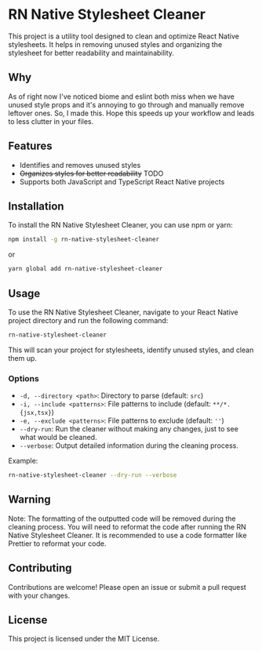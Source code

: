 # RN Native Stylesheet Cleaner

This project is a utility tool designed to clean and optimize React Native stylesheets. It helps in removing unused styles and organizing the stylesheet for better readability and maintainability.

## Why

As of right now I've noticed biome and eslint both miss when we have unused style props and it's annoying to go through and manually remove leftover ones. So, I made this. Hope this speeds up your workflow and leads to less clutter in your files.

## Features

- Identifies and removes unused styles
- ~~Organizes styles for better readability~~ TODO
- Supports both JavaScript and TypeScript React Native projects

## Installation

To install the RN Native Stylesheet Cleaner, you can use npm or yarn:

```bash
npm install -g rn-native-stylesheet-cleaner
```

or

```bash
yarn global add rn-native-stylesheet-cleaner
```

## Usage

To use the RN Native Stylesheet Cleaner, navigate to your React Native project directory and run the following command:

```bash
rn-native-stylesheet-cleaner
```

This will scan your project for stylesheets, identify unused styles, and clean them up.

### Options

- `-d, --directory <path>`: Directory to parse (default: `src`)
- `-i, --include <patterns>`: File patterns to include (default: `**/*.{jsx,tsx}`)
- `-e, --exclude <patterns>`: File patterns to exclude (default: `''`)
- `--dry-run`: Run the cleaner without making any changes, just to see what would be cleaned.
- `--verbose`: Output detailed information during the cleaning process.

Example:

```bash
rn-native-stylesheet-cleaner --dry-run --verbose
```

## Warning
Note: The formatting of the outputted code will be removed during the cleaning process. You will need to reformat the code after running the RN Native Stylesheet Cleaner. It is recommended to use a code formatter like Prettier to reformat your code.

## Contributing

Contributions are welcome! Please open an issue or submit a pull request with your changes.

## License

This project is licensed under the MIT License.